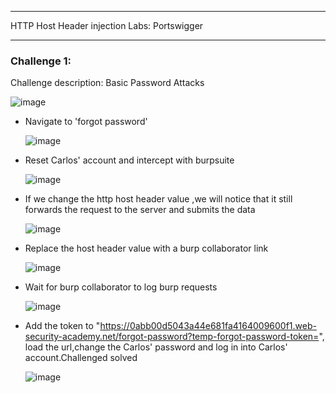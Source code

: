 * * *
  HTTP Host Header injection 
  Labs: Portswigger
* * *

### Challenge 1:
  Challenge description: Basic Password Attacks
  
   ![image](https://github.com/SENSEIXENUS2/SENSEIXENUS2.github.io/assets/98669513/004526cb-e895-436f-ab4e-ab9bfed94548)

- Navigate to 'forgot password'

  ![image](https://github.com/SENSEIXENUS2/SENSEIXENUS2.github.io/assets/98669513/7d83c479-fe37-4a07-9c40-135d69b10dee)

- Reset Carlos' account and intercept with burpsuite

  ![image](https://github.com/SENSEIXENUS2/SENSEIXENUS2.github.io/assets/98669513/929f76b6-0822-4efa-8d11-afa66667914c)

- If we change the http host header value ,we will notice that it still forwards the request to the server and submits the data

  ![image](https://github.com/SENSEIXENUS2/SENSEIXENUS2.github.io/assets/98669513/3d8d937f-b740-4901-92a4-4b84489daa5a)

- Replace the host header value with a burp collaborator link

  ![image](https://github.com/SENSEIXENUS2/SENSEIXENUS2.github.io/assets/98669513/e45e788e-bf46-485e-8d9d-220fff65ad13)

- Wait for burp collaborator to log burp requests

  ![image](https://github.com/SENSEIXENUS2/SENSEIXENUS2.github.io/assets/98669513/484c2e97-2f61-4508-b162-ab342f94c79e)

- Add the token to "https://0abb00d5043a44e681fa4164009600f1.web-security-academy.net/forgot-password?temp-forgot-password-token=",
  load the url,change the Carlos' password and log in into Carlos' account.Challenged solved

  ![image](https://github.com/SENSEIXENUS2/SENSEIXENUS2.github.io/assets/98669513/3f2deed0-04ef-4310-9234-a16760a1b29d)


   
